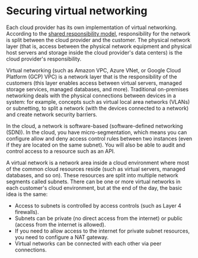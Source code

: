 # Securing virtual networking

Each cloud provider has its own implementation of virtual networking. According to the [shared responsibility model](shared.md), responsibility for the network is split between the cloud provider and the customer. The physical network layer (that is, access between the physical network equipment and physical host servers and storage inside the cloud provider's data centers) is the cloud provider's responsibility.

Virtual networking (such as Amazon VPC, Azure VNet, or Google Cloud Platform (GCP) VPC) is a network layer that is the responsibility of the customers (this layer enables access between virtual servers, managed storage services, managed databases, and more). Traditional on-premises networking deals with the physical connections between devices in a system: for example, concepts such as virtual local area networks (VLANs) or subnetting, to split a network (with the devices connected to a network) and create network security barriers.

In the cloud, a network is software-based (software-defined networking (SDN)). In the cloud, you have micro-segmentation, which means you can configure allow and deny access control rules between two instances (even if they are located on the same subnet). You will also be able to audit and control access to a resource such as an API.

A virtual network is a network area inside a cloud environment where most of the common cloud resources reside (such as virtual servers, managed databases, and so on). These resources are split into multiple network segments called subnets. There can be one or more virtual networks in each customer's cloud environment, but at the end of the day, the basic idea is the same:

* Access to subnets is controlled by access controls (such as Layer 4 firewalls).
* Subnets can be private (no direct access from the internet) or public (access from the internet is allowed).
* If you need to allow access to the internet for private subnet resources, you need to configure a NAT gateway.
* Virtual networks can be connected with each other via peer connections.


